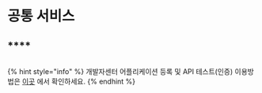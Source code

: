 # 공통 서비스

## \*\*\*\*

## 

{% hint style="info" %}
개발자센터 어플리케이션 등록 및 API 테스트\(인증\) 이용방법은 [이곳](https://koscom.gitbook.io/open-api/how-to-use/devcenter) 에서 확인하세요.
{% endhint %}

